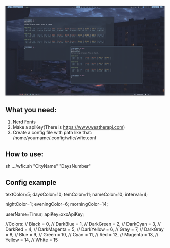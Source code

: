 ![Example](https://github.com/skovtimur/wfic/blob/main/example.png)

## What you need:
1) Nerd Fonts
2) Make a apiKey(There is https://www.weatherapi.com)
3) Create a config file with path like that: /home/yourname/.config/wfic/wfic.conf

## How to use:
sh .../wfic.sh "CityName" "DaysNumber"

## Config example
textColor=5;
daysColor=10;
temColor=11;
nameColor=10;
interval=4;

nightColor=1;
eveningColor=6;
morningColor=14;

userName=Timur;
apiKey=xxxApiKey;

//Colors:
// Black = 0,
// DarkBlue = 1,
// DarkGreen = 2,
// DarkCyan = 3,
// DarkRed = 4,
// DarkMagenta = 5,
// DarkYellow = 6,
// Gray = 7,
// DarkGray = 8,
// Blue = 9,
// Green = 10,
// Cyan = 11,
// Red = 12,
// Magenta = 13,
// Yellow = 14,
// White = 15
